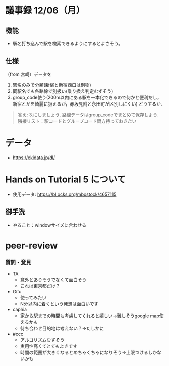 #   議事録 12/06（月）
##   機能
* 駅名打ち込んで駅を検索できるようにするとよさそう。

##  仕様
（from 宮崎）データを
1. 駅名のみで分類(新宿と新宿西口は別物)
2. 同駅名でも各路線で別扱い(乗り換え判定むずそう)
3. group_code使う(200m以内にある駅を一本化できるので何かと便利だし，新宿とかを綺麗に扱えるが，赤坂見附と永田町が区別しにくい)
どうするか. 
> 答え: 3.にしましょう. 路線データはgroup_codeでまとめて保存しよう. 
> 隣接リスト：駅コードとグループコード両方持っておきたい

# データ
* https://ekidata.jp/dl/

# Hands on Tutorial 5 について
* 使用データ: https://bl.ocks.org/mbostock/4657115
## 御手洗
* やること：windowサイズに合わせる

# peer-review
###   質問・意見
* TA
    * 意外とありそうでなくて面白そう
    * これは東京都だけ？
* Gifu
    * 使ってみたい
    * N分以内に着くという発想は面白いです
* caphia
    * 家から駅までの時間も考慮してくれると嬉しい→難しそうgoogle map使えるかも
    * 待ち合わせ目的地は考えない？→たしかに
* #ccc
    * アルゴリズムむずそう
    * 実用性高くてとてもよきです
    * 時間の範囲が大きくなるとめちゃくちゃになりそう→上限つけるしかないかも

